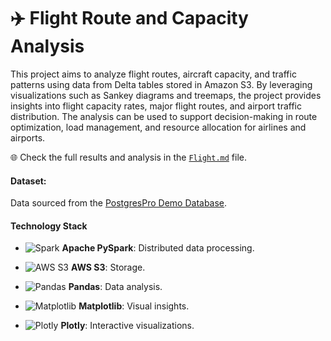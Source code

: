 # ✈️ Flight Route and Capacity Analysis

This project aims to analyze flight routes, aircraft capacity, and traffic patterns using data from Delta tables stored in Amazon S3. 
By leveraging visualizations such as Sankey diagrams and treemaps, the project provides insights into flight capacity rates, major flight routes, and airport traffic distribution. 
The analysis can be used to support decision-making in route optimization, load management, and resource allocation for airlines and airports.

🌐 Check the full results and analysis in the [`Flight.md`](./data/Flight.md) file.

#### Dataset:
Data sourced from the [PostgresPro Demo Database](https://postgrespro.com/community/demodb).

#### Technology Stack

- ![Spark](https://img.shields.io/badge/-Apache%20Spark-FDEE21?logo=apachespark&logoColor=black) **Apache PySpark**: Distributed data processing.

- ![AWS S3](https://img.shields.io/badge/-AWS%20S3-FF9900?logo=amazonaws&logoColor=white) **AWS S3**: Storage.

- ![Pandas](https://img.shields.io/badge/-Pandas-150458?logo=pandas&logoColor=white) **Pandas**: Data analysis.

- ![Matplotlib](https://img.shields.io/badge/-Matplotlib-008080?logo=python&logoColor=white) **Matplotlib**: Visual insights.

- ![Plotly](https://img.shields.io/badge/-Plotly-3F4F75?logo=plotly&logoColor=white) **Plotly**: Interactive visualizations.
